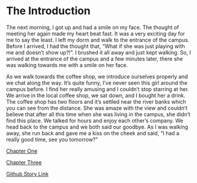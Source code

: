 <h1>The Introduction</h1>

<p>
    The next morning, I got up and had a smile on my face.
    The thought of meeting her again made my heart beat fast.
    It was a very exciting day for me to say the least.
    I left my dorm and walk to the entrance of the campus.
    Before I arrived, I had the thought that, “What if she was just playing with me and doesn’t show up?!”.
    I brushed it all away and just kept walking. So, I arrived at the entrance of the campus and a few minutes later, there she was walking towards me with a smile on her face.
</p>

<p>
    As we walk towards the coffee shop, we introduce ourselves properly and we chat along the way. 
    It’s quite funny, I’ve never seen this girl around the campus before. I find her really amusing and I couldn’t stop starring at her. 
    We arrive in the local coffee shop, we sat down, and I bought her a drink. The coffee shop has two floors and it’s settled near the river banks which you can see from the distance. 
    She was amaze with the view and couldn’t believe that after all this time when she was living in the campus, she didn’t find this place. 
    We talked for hours and enjoy each other’s company. We head back to the campus and we both said our goodbye. 
    As I was walking away, she run back and gave me a kiss on the cheek and said, “I had a really good time, see you tomorrow?”
<p>


[Chapter One](Chapter01.md)

[Chapter Three](Chapter03.md)

[Github Story Link](https://carlpagayonan.github.io/github-story-2019/)